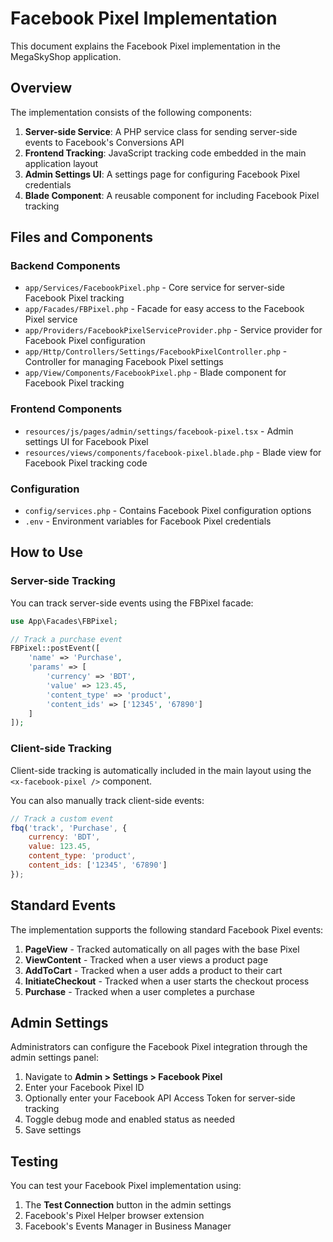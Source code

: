 # Facebook Pixel Implementation

This document explains the Facebook Pixel implementation in the MegaSkyShop application.

## Overview

The implementation consists of the following components:

1. **Server-side Service**: A PHP service class for sending server-side events to Facebook's Conversions API
2. **Frontend Tracking**: JavaScript tracking code embedded in the main application layout
3. **Admin Settings UI**: A settings page for configuring Facebook Pixel credentials
4. **Blade Component**: A reusable component for including Facebook Pixel tracking

## Files and Components

### Backend Components

- `app/Services/FacebookPixel.php` - Core service for server-side Facebook Pixel tracking
- `app/Facades/FBPixel.php` - Facade for easy access to the Facebook Pixel service
- `app/Providers/FacebookPixelServiceProvider.php` - Service provider for Facebook Pixel configuration
- `app/Http/Controllers/Settings/FacebookPixelController.php` - Controller for managing Facebook Pixel settings
- `app/View/Components/FacebookPixel.php` - Blade component for Facebook Pixel tracking

### Frontend Components

- `resources/js/pages/admin/settings/facebook-pixel.tsx` - Admin settings UI for Facebook Pixel
- `resources/views/components/facebook-pixel.blade.php` - Blade view for Facebook Pixel tracking code

### Configuration

- `config/services.php` - Contains Facebook Pixel configuration options
- `.env` - Environment variables for Facebook Pixel credentials

## How to Use

### Server-side Tracking

You can track server-side events using the FBPixel facade:

```php
use App\Facades\FBPixel;

// Track a purchase event
FBPixel::postEvent([
    'name' => 'Purchase',
    'params' => [
        'currency' => 'BDT',
        'value' => 123.45,
        'content_type' => 'product',
        'content_ids' => ['12345', '67890']
    ]
]);
```

### Client-side Tracking

Client-side tracking is automatically included in the main layout using the `<x-facebook-pixel />` component.

You can also manually track client-side events:

```javascript
// Track a custom event
fbq('track', 'Purchase', {
    currency: 'BDT',
    value: 123.45,
    content_type: 'product',
    content_ids: ['12345', '67890']
});
```

## Standard Events

The implementation supports the following standard Facebook Pixel events:

1. **PageView** - Tracked automatically on all pages with the base Pixel
2. **ViewContent** - Tracked when a user views a product page
3. **AddToCart** - Tracked when a user adds a product to their cart
4. **InitiateCheckout** - Tracked when a user starts the checkout process
5. **Purchase** - Tracked when a user completes a purchase

## Admin Settings

Administrators can configure the Facebook Pixel integration through the admin settings panel:

1. Navigate to **Admin > Settings > Facebook Pixel**
2. Enter your Facebook Pixel ID
3. Optionally enter your Facebook API Access Token for server-side tracking
4. Toggle debug mode and enabled status as needed
5. Save settings

## Testing

You can test your Facebook Pixel implementation using:

1. The **Test Connection** button in the admin settings
2. Facebook's Pixel Helper browser extension
3. Facebook's Events Manager in Business Manager 